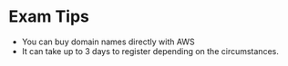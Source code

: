 # Exam Tips
* You can buy domain names directly with AWS
* It can take up to 3 days to register depending on the circumstances.